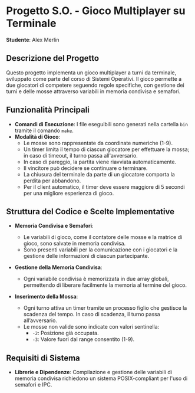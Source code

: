 # Progetto S.O. - Gioco Multiplayer su Terminale
**Studente**: Alex Merlin

## Descrizione del Progetto

Questo progetto implementa un gioco multiplayer a turni da terminale, sviluppato come parte del corso di Sistemi Operativi. Il gioco permette a due giocatori di competere seguendo regole specifiche, con gestione dei turni e delle mosse attraverso variabili in memoria condivisa e semafori.

## Funzionalità Principali

- **Comandi di Esecuzione**: I file eseguibili sono generati nella cartella `bin` tramite il comando `make`.
- **Modalità di Gioco**:
  - Le mosse sono rappresentate da coordinate numeriche (1-9).
  - Un timer limita il tempo di ciascun giocatore per effettuare la mossa; in caso di timeout, il turno passa all'avversario.
  - In caso di pareggio, la partita viene riavviata automaticamente.
  - Il vincitore può decidere se continuare o terminare.
  - La chiusura del terminale da parte di un giocatore comporta la perdita per abbandono.
  - Per il client automatico, il timer deve essere maggiore di 5 secondi per una migliore esperienza di gioco.

## Struttura del Codice e Scelte Implementative

- **Memoria Condivisa e Semafori**:  
  - Le variabili di gioco, come il contatore delle mosse e la matrice di gioco, sono salvate in memoria condivisa.
  - Sono presenti variabili per la comunicazione con i giocatori e la gestione delle informazioni di ciascun partecipante.

- **Gestione della Memoria Condivisa**:  
  - Ogni variabile condivisa è memorizzata in due array globali, permettendo di liberare facilmente la memoria al termine del gioco.

- **Inserimento della Mossa**:
  - Ogni turno attiva un timer tramite un processo figlio che gestisce la scadenza del tempo. In caso di scadenza, il turno passa all’avversario.
  - Le mosse non valide sono indicate con valori sentinella:
    - `-2`: Posizione già occupata.
    - `-3`: Valore fuori dal range consentito (1-9).

## Requisiti di Sistema

- **Librerie e Dipendenze**: Compilazione e gestione delle variabili di memoria condivisa richiedono un sistema POSIX-compliant per l'uso di semafori e IPC.
